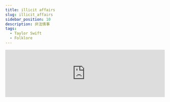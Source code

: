 ```yaml
---
title: illicit affairs
slug: illicit_affairs
sidebar_position: 10
description: 非法情事
tags:
  - Taylor Swift
  - Folklore
---
```


<iframe
  width="100%"
  height={315}
  src="https://www.youtube.com/embed/MLV2SJKWk4M"
  title="YouTube video player"
  frameBorder={0}
  allow="accelerometer; autoplay; clipboard-write; encrypted-media; gyroscope; picture-in-picture; web-share"
  allowFullScreen="true"
/>


[Verse 1]  
Make sure nobody sees you leave  
別讓任何人看到你離開  
Hood over your head, keep your eyes down  
戴上帽子，低頭快步前行  
Tell your friends you're out for a run  
告訴你的朋友，你出去慢跑了  
You’ll be flushed when you return  
當你回到這裡時，你已經被刷洗過一遍了。  
Take the road less traveled by  
走一條不熟悉的小徑  
Tell yourself you can always stop  
告訴自己，你隨時都可以停下來  
What started in beautiful rooms  
在房間發生的美好一切  
Ends with meetings in parking lots  
一切都在停車場的最後一次見面嘎然止息  
  
[Chorus]  
And that's the thing about illicit affairs  
那就是一次偷偷摸摸的私情  
And clandestine meetings and longing stares  
不見光的會面，遙遠長久的凝視  
It's born from just one single glance  
情愫在一眨眼快速湧現  
But it dies and it dies and it dies  
但總是快速的消散而逝  
A million little times  
燃灰成燼無數次    
  
[Verse 2]  
Leave the perfume on the shelf  
在桌上留下那瓶香水  
That you picked out just for him  
曾決定，在此生，只為他留的香韻  
So you leave no trace behind  
你不著痕跡的溜走  
Like you don’t even exist  
就好像你未曾存在過  
Take the words for what they are  
把這些話當成是毒品  
A dwindling, mercurial high  
需要增加劑量才能維持的欣快感  
A drug that only worked  
但那些藥  
The first few hundred times  
也只作用那剛使用的那幾次  
  
[Chorus]  
And that's the thing about illicit affairs  
那就是一次偷偷摸摸的私情  
And clandestine meetings and longing stares  
不見光的會面，遙遠長久的凝視  
They show their truth one single time  
那些糖衣毒藥展現過一次欣快們的真實  
But they lie and they lie and they lie  
但他們卻是有千百萬次的  
A million little times  
不斷破碎的謊言  
  
[Bridge]  
And you wanna scream  
你想大喊  
Don't call me "kid," don't call me "baby"  
別稱我小孩子，別喚我寶貝  
Look at this godforsaken mess that you made me  
看看你所做的好事，你弄得我一團糟  
You showed me colors you know I can't see with anyone else  
你創造了只有我能見著的七彩斑斕  
Don't call me "kid," don't call me "baby"  
別稱我小孩子，別喚我寶貝  
Look at this idiotic fool that you made me  
你讓我看起來是個自討苦吃的傻子  
You taught me a secret language I can't speak with anyone else  
你創造了只有我倆能夠理解的世界，無法向他人所言  
  
[Outro]  
And you know damn well  
你都知道這一切  
For you, I would ruin myself  
對你來說，是我自願毀壞我自己  
A million little times  
一遍一遍反覆循環  


